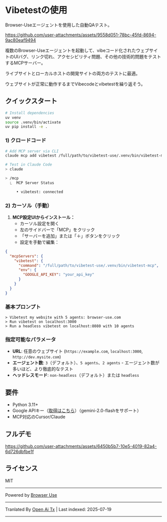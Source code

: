 # Vibetestの使用

Browser-Useエージェントを使用した自動QAテスト。

https://github.com/user-attachments/assets/9558d051-78bc-45fd-8694-9ac80eaf9494

複数のBrowser-Useエージェントを起動して、vibeコード化されたウェブサイトのUIバグ、リンク切れ、アクセシビリティ問題、その他の技術的問題をテストするMCPサーバー。

ライブサイトとローカルホストの開発サイトの両方のテストに最適。

ウェブサイトが正常に動作するまでVibecodeとvibetestを繰り返そう。

## クイックスタート



```bash
# Install dependencies
uv venv
source .venv/bin/activate
uv pip install -e .
```
### 1) クロードコード


```bash
# Add MCP server via CLI
claude mcp add vibetest /full/path/to/vibetest-use/.venv/bin/vibetest-mcp -e GOOGLE_API_KEY="your_api_key"

# Test in Claude Code
> claude

> /mcp 
  ⎿  MCP Server Status

     • vibetest: connected
```
### 2) カーソル（手動）

1. **MCP設定UIからインストール：**
   - カーソル設定を開く
   - 左のサイドバーで「MCP」をクリック  
   - 「サーバーを追加」または「＋」ボタンをクリック
   - 設定を手動で編集：


```json
{
  "mcpServers": {
    "vibetest": {
      "command": "/full/path/to/vibetest-use/.venv/bin/vibetest-mcp",
      "env": {
        "GOOGLE_API_KEY": "your_api_key"
      }
    }
  }
}

```
### 基本プロンプト

```
> Vibetest my website with 5 agents: browser-use.com
> Run vibetest on localhost:3000
> Run a headless vibetest on localhost:8080 with 10 agents
```
### 指定可能なパラメータ
- **URL**: 任意のウェブサイト (`https://example.com`, `localhost:3000`, `http://dev.mysite.com`)
- **エージェント数**: `3`（デフォルト）、`5 agents`、`2 agents` - エージェント数が多いほど、より徹底的なテスト
- **ヘッドレスモード**: `non-headless`（デフォルト）または `headless`

## 要件

- Python 3.11+
- Google APIキー（[取得はこちら](https://developers.google.com/maps/api-security-best-practices)）（gemini-2.0-flashをサポート）
- MCP対応のCursor/Claude

## フルデモ


https://github.com/user-attachments/assets/6450b5b7-10e5-4019-82a4-6d726dbfbe1f



## ライセンス

MIT

---

Powered by [Browser Use](https://github.com/browser-use/browser-use) 



---

Tranlated By [Open Ai Tx](https://github.com/OpenAiTx/OpenAiTx) | Last indexed: 2025-07-19

---
